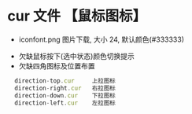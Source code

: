 # cur 文件 【鼠标图标】

- iconfont.png 图片下载, 大小 24, 默认颜色(#333333)

* 欠缺鼠标按下(选中状态)颜色切换提示
* 欠缺四角图标及位置布置

```javascript
  direction-top.cur     上拉图标
  direction-right.cur   右拉图标
  direction-down.cur    下拉图标
  direction-left.cur    左拉图标
```
